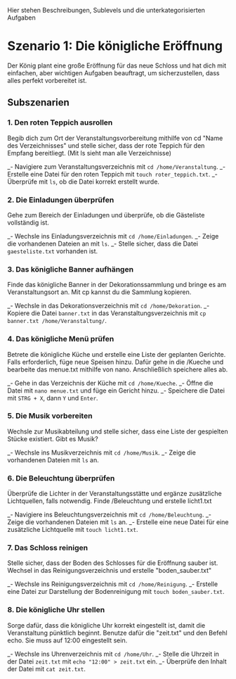 Hier stehen Beschreibungen, Sublevels und die unterkategorisierten Aufgaben

# Szenario 1: Die königliche Eröffnung

Der König plant eine große Eröffnung für das neue Schloss und hat dich mit einfachen, aber wichtigen Aufgaben beauftragt, um sicherzustellen, dass alles perfekt vorbereitet ist.

## Subszenarien

### 1. Den roten Teppich ausrollen

Begib dich zum Ort der Veranstaltungsvorbereitung mithilfe von cd "Name des Verzeichnisses" und stelle sicher, dass der rote Teppich für den Empfang bereitliegt. (Mit ls sieht man alle Verzeichnisse)

\_- Navigiere zum Veranstaltungsverzeichnis mit `cd /home/Veranstaltung`.
\_- Erstelle eine Datei für den roten Teppich mit `touch roter_teppich.txt`.
\_- Überprüfe mit `ls`, ob die Datei korrekt erstellt wurde.

### 2. Die Einladungen überprüfen

Gehe zum Bereich der Einladungen und überprüfe, ob die Gästeliste vollständig ist.

\_- Wechsle ins Einladungsverzeichnis mit `cd /home/Einladungen`.
\_- Zeige die vorhandenen Dateien an mit `ls`.
\_- Stelle sicher, dass die Datei `gaesteliste.txt` vorhanden ist.

### 3. Das königliche Banner aufhängen

Finde das königliche Banner in der Dekorationssammlung und bringe es am Veranstaltungsort an. Mit cp kannst du die Sammlung kopieren.

\_- Wechsle in das Dekorationsverzeichnis mit `cd /home/Dekoration`.
\_- Kopiere die Datei `banner.txt` in das Veranstaltungsverzeichnis mit `cp banner.txt /home/Veranstaltung/`.

### 4. Das königliche Menü prüfen

Betrete die königliche Küche und erstelle eine Liste der geplanten Gerichte. Falls erforderlich, füge neue Speisen hinzu. Dafür gehe in die /Kueche und bearbeite das menue.txt mithilfe von nano. Anschließlich speichere alles ab.

\_- Gehe in das Verzeichnis der Küche mit `cd /home/Kueche`.
\_- Öffne die Datei mit `nano menue.txt` und füge ein Gericht hinzu.
\_- Speichere die Datei mit `STRG + X`, dann `Y` und `Enter`.

### 5. Die Musik vorbereiten

Wechsle zur Musikabteilung und stelle sicher, dass eine Liste der gespielten Stücke existiert. Gibt es Musik?

\_- Wechsle ins Musikverzeichnis mit `cd /home/Musik`.
\_- Zeige die vorhandenen Dateien mit `ls` an.

### 6. Die Beleuchtung überprüfen

Überprüfe die Lichter in der Veranstaltungsstätte und ergänze zusätzliche Lichtquellen, falls notwendig. Finde /Beleuchtung und erstelle licht1.txt

\_- Navigiere ins Beleuchtungsverzeichnis mit `cd /home/Beleuchtung`.
\_- Zeige die vorhandenen Dateien mit `ls` an.
\_- Erstelle eine neue Datei für eine zusätzliche Lichtquelle mit `touch licht1.txt`.

### 7. Das Schloss reinigen

Stelle sicher, dass der Boden des Schlosses für die Eröffnung sauber ist. Wechsel in das Reinigungsverzeichnis und erstelle "boden_sauber.txt"

\_- Wechsle ins Reinigungsverzeichnis mit `cd /home/Reinigung`.
\_- Erstelle eine Datei zur Darstellung der Bodenreinigung mit `touch boden_sauber.txt`.

### 8. Die königliche Uhr stellen

Sorge dafür, dass die königliche Uhr korrekt eingestellt ist, damit die Veranstaltung pünktlich beginnt. Benutze dafür die "zeit.txt" und den Befehl echo. Sie muss auf 12:00 eingestellt sein.

\_- Wechsle ins Uhrenverzeichnis mit `cd /home/Uhr`.
\_- Stelle die Uhrzeit in der Datei `zeit.txt` mit `echo "12:00" > zeit.txt` ein.
\_- Überprüfe den Inhalt der Datei mit `cat zeit.txt`.
